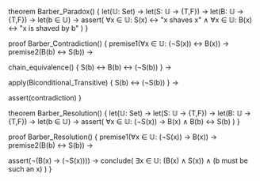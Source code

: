 theorem Barber_Paradox() {
  let(𝕌: Set) →
  let(S: 𝕌 → {T,F}) →
  let(B: 𝕌 → {T,F}) →
  let(b ∈ 𝕌) →
  assert(
    ∀x ∈ 𝕌: S(x) ↔ "x shaves x" ∧
    ∀x ∈ 𝕌: B(x) ↔ "x is shaved by b"
  )
}

proof Barber_Contradiction() {
  premise1(∀x ∈ 𝕌: (¬S(x)) ↔ B(x)) →
  premise2(B(b) ↔ S(b)) →
  
  chain_equivalence() {
    S(b) ↔ B(b) ↔ (¬S(b))
  } →
  
  apply(Biconditional_Transitive) {
    S(b) ↔ (¬S(b))
  } →
  
  assert(contradiction)
}

theorem Barber_Resolution() {
  let(𝕌: Set) →
  let(S: 𝕌 → {T,F}) →
  let(B: 𝕌 → {T,F}) →
  let(b ∈ 𝕌) →
  assert(
    ∀x ∈ 𝕌: (¬S(x)) → B(x) ∧
    B(b) ↔ S(b)
  )
}

proof Barber_Resolution() {
  premise1(∀x ∈ 𝕌: (¬S(x)) → B(x)) →
  premise2(B(b) ↔ S(b)) →
  
  assert(¬(B(x) → (¬S(x)))) →
  conclude(
    ∃x ∈ 𝕌: (B(x) ∧ S(x)) ∧
    (b must be such an x)
  )
}